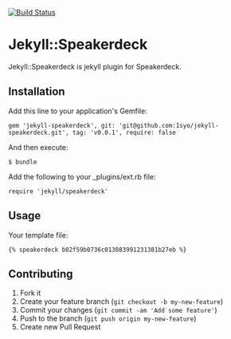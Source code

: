 [![Build Status](https://travis-ci.org/1syo/jekyll-speakerdeck.png?branch=master)](https://travis-ci.org/1syo/jekyll-speakerdeck)

# Jekyll::Speakerdeck

Jekyll::Speakerdeck is jekyll plugin for Speakerdeck.

## Installation

Add this line to your application's Gemfile:

    gem 'jekyll-speakerdeck', git: 'git@github.com:1syo/jekyll-speakerdeck.git', tag: 'v0.0.1', require: false

And then execute:

    $ bundle

Add the following to your _plugins/ext.rb file:

    require 'jekyll/speakerdeck'

## Usage

Your template file:

    {% speakerdeck b02f59b0736c013083991231381b27eb %}

## Contributing

1. Fork it
2. Create your feature branch (`git checkout -b my-new-feature`)
3. Commit your changes (`git commit -am 'Add some feature'`)
4. Push to the branch (`git push origin my-new-feature`)
5. Create new Pull Request
